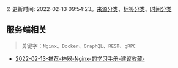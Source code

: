 :alarm_clock: 更新时间: 2022-02-13 09:54:23。[来源分类](../README.md)、[标签分类](../TAGS.md)、[时间分类](../TIMELINE.md)

## 服务端相关


> 关键字：`Nginx`、`Docker`、`GraphQL`、`REST`、`gRPC`



- [2022-02-13-推荐-神器-Nginx-的学习手册-建议收藏-](https://toutiao.io/k/6f1qaso) 